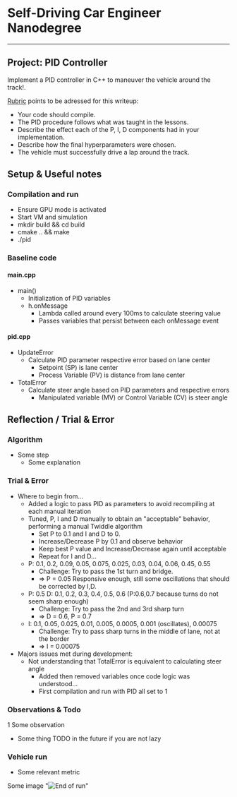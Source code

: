 # Self-Driving Car Engineer Nanodegree

---

## Project: **PID Controller** 

Implement a PID controller in C++ to maneuver the vehicle around the track!.

[Rubric](https://review.udacity.com/#!/rubrics/1972/view) points to be adressed for this writeup:
* Your code should compile.
* The PID procedure follows what was taught in the lessons.
* Describe the effect each of the P, I, D components had in your implementation.
* Describe how the final hyperparameters were chosen.
* The vehicle must successfully drive a lap around the track.

[//]: # (Image References)

[image1]: ./someimage.png "Some image..."

## Setup & Useful notes

### Compilation and run

* Ensure GPU mode is activated
* Start VM and simulation
* mkdir build && cd build
* cmake .. && make
* ./pid

### Baseline code

#### main.cpp
* main()
  * Initialization of PID variables
  * h.onMessage
    * Lambda called around every 100ms to calculate steering value
    * Passes variables that persist between each onMessage event
#### pid.cpp
* UpdateError
  * Calculate PID parameter respective error based on lane center
    * Setpoint (SP) is lane center
    * Process Variable (PV) is distance from lane center   
* TotalError
  * Calculate steer angle based on PID parameters and respective errors
    * Manipulated variable (MV) or Control Variable (CV) is steer angle

## Reflection / Trial & Error

### Algorithm
* Some step
  * Some explanation

### Trial & Error
* Where to begin from...
  * Added a logic to pass PID as parameters to avoid recompiling at each manual iteration
  * Tuned, P, I and D manually to obtain an "acceptable" behavior, performing a manual Twiddle algorithm
    * Set P to 0.1 and I and D to 0.
    * Increase/Decrease P by 0.1 and observe behavior
    * Keep best P value and Increase/Decrease again until acceptable
    * Repeat for I and D...
  * P: 0.1, 0.2, 0.09, 0.05, 0.075, 0.025, 0.03, 0.04, 0.06, 0.45, 0.55
    * Challenge: Try to pass the 1st turn and bridge.
    * => P = 0.05 Responsive enough, still some oscillations that should be corrected by I,D.
  * P: 0.5 D: 0.1, 0.2, 0.3, 0.4, 0.5, 0.6 (P:0.6,0.7 because turns do not seem sharp enough)
    * Challenge: Try to pass the 2nd and 3rd sharp turn
    * => D = 0.6, P = 0.7
  * I: 0.1, 0.05, 0.025, 0.01, 0.005, 0.0005, 0.001 (oscillates), 0.00075
    * Challenge: Try to pass sharp turns in the middle of lane, not at the border
    * => I = 0.00075
* Majors issues met during development:
  * Not understanding that TotalError is equivalent to calculating steer angle
    * Added then removed variables once code logic was understood...
    * First compilation and run with PID all set to 1

### Observations & Todo
1 Some observation
  * Some thing TODO in the future if you are not lazy

### Vehicle run
* Some relevant metric

 Some image "![End of run][image1]"